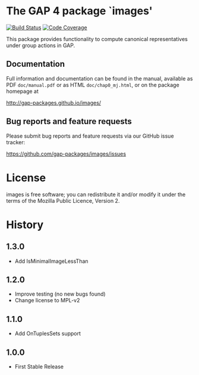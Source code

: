 # The GAP 4 package `images'

[![Build Status](https://travis-ci.org/gap-packages/images.svg?branch=master)](https://travis-ci.org/gap-packages/images)
[![Code Coverage](https://codecov.io/github/gap-packages/images/coverage.svg?branch=master&token=)](https://codecov.io/gh/gap-packages/images)

This package provides functionality to compute canonical representatives under
group actions in GAP.

## Documentation

Full information and documentation can be found in the manual, available
as PDF `doc/manual.pdf` or as HTML `doc/chap0_mj.html`, or on the package
homepage at

  <http://gap-packages.github.io/images/>

## Bug reports and feature requests

Please submit bug reports and feature requests via our GitHub issue tracker:

  <https://github.com/gap-packages/images/issues>


# License

images is free software; you can redistribute it and/or modify it under
the terms of the Mozilla Public Licence, Version 2.

# History

1.3.0
-----

* Add IsMinimalImageLessThan

1.2.0
-----

* Improve testing (no new bugs found)
* Change license to MPL-v2


1.1.0
-----

* Add OnTuplesSets support

1.0.0
-----

* First Stable Release


